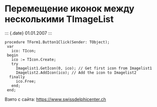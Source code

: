Перемещение иконок между несколькими TImageList
===============================================

::: {.date}
01.01.2007
:::

    procedure TForm1.Button1Click(Sender: TObject);
     var
       ico: TIcon;
     begin
       ico := TIcon.Create;
       try
         Imagelist1.GetIcon(0, ico); // Get first icon from Imagelist1 
         Imagelist2.AddIcon(ico); // Add the icon to Imagelist2 
      finally
         ico.Free;
       end;
     end;

Взято с сайта: <https://www.swissdelphicenter.ch>

